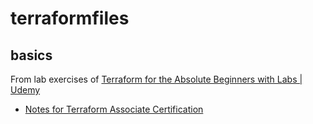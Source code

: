 # terraformfiles

## basics

From lab exercises of [Terraform for the Absolute Beginners with Labs | Udemy](https://www.udemy.com/course/terraform-for-the-absolute-beginners/)

- [Notes for Terraform Associate Certification](/basics/README.md)

